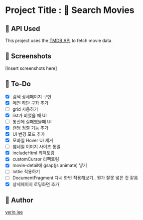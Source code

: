 # Project Title : 🍭 Search Movies

## 💬 API Used
This project uses the [TMDB API](https://developer.themoviedb.org/reference/intro/getting-started) to fetch movie data.

## 💬 Screenshots
[Insert screenshots here]

## 💬 To-Do
- [x] 검색 상세페이지 구현
- [x] 메인 하단 구좌 추가
- [ ] grid 사용하기
- [x] list가 비었을 때 UI
- [ ] 통신에 실패했을때 UI
- [x] 랜덤 정렬 기능 추가
- [x] UI 변경 모드 추가
- [x] 모바일 Hover UI 제거
- [ ] 썸네일 이미지 사이즈 통일
- [x] includeHtml 리팩토링
- [x] customCursor 리팩토링
- [x] movie-detail에 gsap(js animate) 넣기
- [ ] lottie 적용하기
- [ ] DocumentFragment 다시 한번 적용해보기.. 뭔가 잘못 넣은 것 같음
- [x] 상세페이지 로딩화면 추가

## 💬 Author
[yerin lee](https://github.com/1eeyerin)
